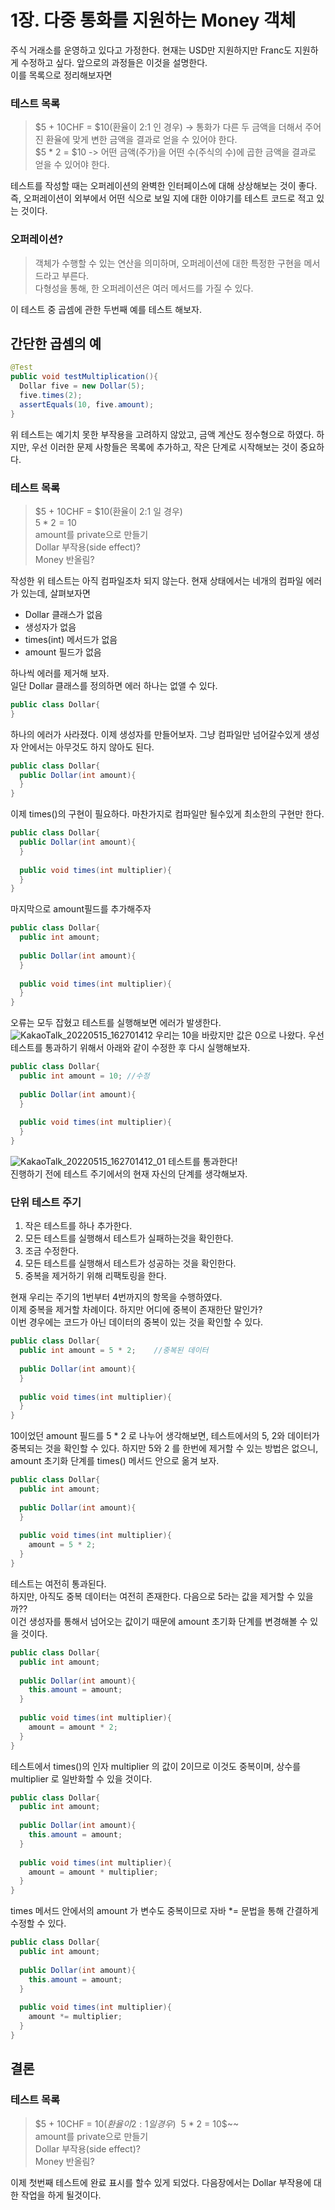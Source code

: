 # 1장. 다중 통화를 지원하는 Money 객체
주식 거래소를 운영하고 있다고 가정한다. 현재는 USD만 지원하지만 Franc도 지원하게 수정하고 싶다. 앞으로의 과정들은 이것을 설명한다.  
이를 목록으로 정리해보자면
### 테스트 목록
> $5 + 10CHF = $10(환율이 2:1 인 경우) -> 통화가 다른 두 금액을 더해서 주어진 환율에 맞게 변한 금액을 결과로 얻을 수 있어야 한다.  
> $5 * 2 = $10 -> 어떤 금액(주가)을 어떤 수(주식의 수)에 곱한 금액을 결과로 얻을 수 있어야 한다.

테스트를 작성할 때는 오퍼레이션의 완벽한 인터페이스에 대해 상상해보는 것이 좋다.  
즉, 오퍼레이션이 외부에서 어떤 식으로 보일 지에 대한 이야기를 테스트 코드로 적고 있는 것이다.

### 오퍼레이션?
> 객체가 수행할 수 있는 연산을 의미하며, 오퍼레이션에 대한 특정한 구현을 메서드라고 부른다.  
> 다형성을 통해, 한 오퍼레이션은 여러 메서드를 가질 수 있다.

이 테스트 중 곱셈에 관한 두번째 예를 테스트 해보자.

## 간단한 곱셈의 예
```JAVA
@Test
public void testMultiplication(){
  Dollar five = new Dollar(5);
  five.times(2);
  assertEquals(10, five.amount);
}
```
위 테스트는 예기치 못한 부작용을 고려하지 않았고, 금액 계산도 정수형으로 하였다. 
하지만, 우선 이러한 문제 사항들은 목록에 추가하고, 작은 단계로 시작해보는 것이 중요하다.  
### 테스트 목록
> $5 + 10CHF = $10(환율이 2:1 일 경우)  
> $5 * 2 = 10$  
> amount를 private으로 만들기  
> Dollar 부작용(side effect)?  
> Money 반올림?

작성한 위 테스트는 아직 컴파일조차 되지 않는다. 현재 상태에서는 네개의 컴파일 에러가 있는데, 살펴보자면
 - Dollar 클래스가 없음
 - 생성자가 없음
 - times(int) 메서드가 없음
 - amount 필드가 없음

하나씩 에러를 제거해 보자.  
일단 Dollar 클래스를 정의하면 에러 하나는 없앨 수 있다.
```JAVA
public class Dollar{
}
```

하나의 에러가 사라졌다. 이제 생성자를 만들어보자. 그냥 컴파일만 넘어갈수있게 생성자 안에서는 아무것도 하지 않아도 된다.
```JAVA
public class Dollar{  
  public Dollar(int amount){
  }
}
```

이제 times()의 구현이 필요하다. 마찬가지로 컴파일만 될수있게 최소한의 구현만 한다.
```JAVA
public class Dollar{  
  public Dollar(int amount){
  }
  
  public void times(int multiplier){
  }
}
```

마지막으로 amount필드를 추가해주자
```JAVA
public class Dollar{  
  public int amount;
  
  public Dollar(int amount){
  }
  
  public void times(int multiplier){
  }
}
```
오류는 모두 잡혔고 테스트를 실행해보면 에러가 발생한다.  
![KakaoTalk_20220515_162701412](https://user-images.githubusercontent.com/50142323/168462077-697fef1e-07e9-4b71-bb2b-66628d670659.jpg)
우리는 10을 바랐지만 값은 0으로 나왔다. 우선 테스트를 통과하기 위해서 아래와 같이 수정한 후 다시 실행해보자.
```JAVA
public class Dollar{  
  public int amount = 10; //수정
  
  public Dollar(int amount){
  }
  
  public void times(int multiplier){
  }
}
```
![KakaoTalk_20220515_162701412_01](https://user-images.githubusercontent.com/50142323/168462157-58ecd7df-c21f-466f-91e3-a750690a2127.jpg)
테스트를 통과한다!  
진행하기 전에 테스트 주기에서의 현재 자신의 단계를 생각해보자.

### 단위 테스트 주기 
1. 작은 테스트를 하나 추가한다.
2. 모든 테스트를 실행해서 테스트가 실패하는것을 확인한다.
3. 조금 수정한다.
4. 모든 테스트를 실행해서 테스트가 성공하는 것을 확인한다.
5. 중복을 제거하기 위해 리팩토링을 한다.

현재 우리는 주기의 1번부터 4번까지의 항목을 수행하였다.  
이제 중복을 제거할 차례이다. 하지만 어디에 중복이 존재한단 말인가?  
이번 경우에는 코드가 아닌 데이터의 중복이 있는 것을 확인할 수 있다.  
```JAVA
public class Dollar{  
  public int amount = 5 * 2;    //중복된 데이터
  
  public Dollar(int amount){
  }
  
  public void times(int multiplier){
  }
}
```
10이었던 amount 필드를 5 * 2 로 나누어 생각해보면, 테스트에서의 5, 2와 데이터가 중복되는 것을 확인할 수 있다.
하지만 5와 2 를 한번에 제거할 수 있는 방법은 없으니, amount 초기화 단계를 times() 메서드 안으로 옮겨 보자. 
```JAVA
public class Dollar{  
  public int amount;
  
  public Dollar(int amount){
  }
  
  public void times(int multiplier){
    amount = 5 * 2;
  }
}
```
테스트는 여전히 통과된다.  
하지만, 아직도 중복 데이터는 여전히 존재한다. 다음으로 5라는 값을 제거할 수 있을까??  
이건 생성자를 통해서 넘어오는 값이기 때문에 amount 초기화 단계를 변경해볼 수 있을 것이다.
```JAVA
public class Dollar{  
  public int amount;
  
  public Dollar(int amount){
    this.amount = amount;
  }
  
  public void times(int multiplier){
    amount = amount * 2;
  }
}
```
테스트에서 times()의 인자 multiplier 의 값이 2이므로 이것도 중복이며, 상수를 multiplier 로 일반화할 수 있을 것이다.
```JAVA
public class Dollar{  
  public int amount;
  
  public Dollar(int amount){
    this.amount = amount;
  }
  
  public void times(int multiplier){
    amount = amount * multiplier;
  }
}
```
times 메서드 안에서의 amount 가 변수도 중복이므로 자바 *= 문법을 통해 간결하게 수정할 수 있다.
```JAVA
public class Dollar{  
  public int amount;
  
  public Dollar(int amount){
    this.amount = amount;
  }
  
  public void times(int multiplier){
    amount *= multiplier;
  }
}
```

## 결론
### 테스트 목록
> $5 + 10CHF = $10(환율이 2:1 일 경우)  
> ~~$5 * 2 = 10$~~  
> amount를 private으로 만들기  
> Dollar 부작용(side effect)?  
> Money 반올림?

이제 첫번째 테스트에 완료 표시를 할수 있게 되었다. 다음장에서는 Dollar 부작용에 대한 작업을 하게 될것이다.  
